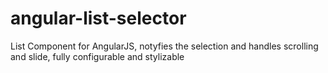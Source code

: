 angular-list-selector
=====================

List Component for AngularJS, notyfies the selection and handles scrolling and slide, fully configurable and stylizable
